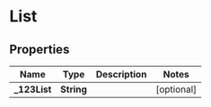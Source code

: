# List

## Properties
Name | Type | Description | Notes
------------ | ------------- | ------------- | -------------
**_123List** | **String** |  |  [optional]
